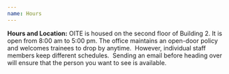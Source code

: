 ```yaml
---
name: Hours
---
```

**Hours and Location:** OITE is housed on the second floor of Building 2. It is open from 8:00 am to 5:00 pm. The office maintains an open-door policy and welcomes trainees to drop by anytime.  However, individual staff members keep different schedules.  Sending an email before heading over will ensure that the person you want to see is available.